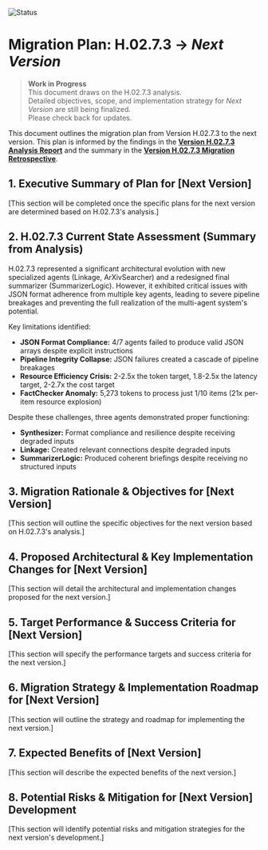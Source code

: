 ![Status](https://img.shields.io/badge/status-WIP-yellow)

# Migration Plan: H.02.7.3 → *Next Version*

> **Work in Progress**  
> This document draws on the H.02.7.3 analysis.  
> Detailed objectives, scope, and implementation strategy for *Next Version* are still being finalized.  
> Please check back for updates.

This document outlines the migration plan from Version H.02.7.3 to the next version. This plan is informed by the findings in the **[Version H.02.7.3 Analysis Report](../../../05_Analysis/05.2-Type-H/H.02.7.3/analysis.md)** and the summary in the **[Version H.02.7.3 Migration Retrospective](./README.md)**.

## 1. Executive Summary of Plan for [Next Version]

[This section will be completed once the specific plans for the next version are determined based on H.02.7.3's analysis.]

## 2. H.02.7.3 Current State Assessment (Summary from Analysis)

H.02.7.3 represented a significant architectural evolution with new specialized agents (Linkage, ArXivSearcher) and a redesigned final summarizer (SummarizerLogic). However, it exhibited critical issues with JSON format adherence from multiple key agents, leading to severe pipeline breakages and preventing the full realization of the multi-agent system's potential.

Key limitations identified:
- **JSON Format Compliance:** 4/7 agents failed to produce valid JSON arrays despite explicit instructions
- **Pipeline Integrity Collapse:** JSON failures created a cascade of pipeline breakages
- **Resource Efficiency Crisis:** 2-2.5x the token target, 1.8-2.5x the latency target, 2-2.7x the cost target
- **FactChecker Anomaly:** 5,273 tokens to process just 1/10 items (21x per-item resource explosion)

Despite these challenges, three agents demonstrated proper functioning:
- **Synthesizer:** Format compliance and resilience despite receiving degraded inputs
- **Linkage:** Created relevant connections despite degraded inputs
- **SummarizerLogic:** Produced coherent briefings despite receiving no structured inputs

## 3. Migration Rationale & Objectives for [Next Version]

[This section will outline the specific objectives for the next version based on H.02.7.3's analysis.]

## 4. Proposed Architectural & Key Implementation Changes for [Next Version]

[This section will detail the architectural and implementation changes proposed for the next version.]

## 5. Target Performance & Success Criteria for [Next Version]

[This section will specify the performance targets and success criteria for the next version.]

## 6. Migration Strategy & Implementation Roadmap for [Next Version]

[This section will outline the strategy and roadmap for implementing the next version.]

## 7. Expected Benefits of [Next Version]

[This section will describe the expected benefits of the next version.]

## 8. Potential Risks & Mitigation for [Next Version] Development

[This section will identify potential risks and mitigation strategies for the next version's development.]